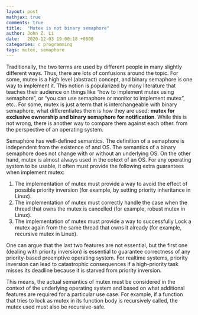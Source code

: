 ```yaml
---
layout: post
mathjax: true
comments: true
title:  "Mutex is not binary semaphore"
author: John Z. Li
date:   2020-12-03 19:00:18 +0800
categories: c programming
tags: mutex, semaphore
---
```

Traditionally, the two terms are used by different people in many slightly different ways.
Thus, there are lots of confusions around the topic.
For some, mutex is a high level (abstract) concept,
and binary semaphore is one way to implement it.
This notion is popularized by many literature that teaches their audience on
things like “how to implement mutex using semaphore”,
or “you can use semaphore or monitor to implement mutex”, etc..
For some, mutex is just a term that is interchangeable with
binary semaphore,
what differentiates them is how they are used:
**mutex for exclusive ownership and binary semaphore for notification**.
While this is not wrong, there is another way to compare them against each other.
from the perspective of an operating system.

Semaphore has well-defined semantics.
The definition of a semaphore is independent from the existence of and OS.
The semantics of a binary semaphore does not change with or without an underlying OS.
On the other hand, mutex is almost always used in the cotext of an OS.
For any operating system to be usable,
it often must provide the following extra guarantees when implement mutex:
1.  The implementation of mutex must provide a way to avoid the effect of possible
priority inversion (for example, by setting priority inheritance in Linux).
2. The implementation of mutex must correctly handle the
case when the thread that owns the mutex is cancelled (for example, robust mutex in Linux).
3. The implementation of mutex must provide a way to successfully
Lock a mutex again from the same thread that owns it already (for example,  recursive mutex in Linux).

One can argue that the last two features are not essential,
but the first one (dealing with priority inversion) is essential to guarantee correctness
of any priority-based preemptive operating system.
For realtime systems, priority inversion can lead to catastrophic consequences
if a high-priority task misses its deadline because it is starved from priority inversion.

This means, the actual semantics of mutex must be considered in the context of the underlying  operating system
and based on what additional features are required for a particular use case. For example, if a function that tries to  lock
as mutex in its function body is recursively called, the mutex used must also be recursive-safe.


